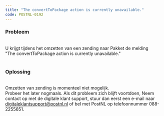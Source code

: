 ```yaml
---
title: "The convertToPackage action is currently unavailable."
code: POSTNL-0192
---
```


<div class="columnLayout single" data-layout="single">
<div class="cell normal" data-type="normal">
<div class="innerCell">
<p><h3>Probleem</h3><br>U krijgt tijdens het omzetten van een zending naar Pakket de melding <br>"The convertToPackage action is currently unavailable."<br><br><h3>Oplossing</h3><br>Omzetten van zending is momenteel niet mogelijk.<br>Probeer het later nogmaals. Als dit probleem zich blijft voortdoen, Neem contact op met de digitale klant support, stuur dan eerst een e-mail naar <a href="mailto:digitaleklantsupport@postnl.nl" class="external-link" rel="nofollow">digitaleklantsupport@postnl.nl</a> of bel met PostNL op telefoonnummer 088-2255651.</p></div>
</div>
</div>